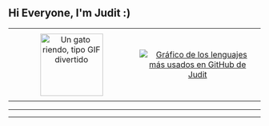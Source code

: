 ## Hi Everyone, I'm Judit :)

<!-- Contenedor con tabla HTML para elementos lado a lado -->
<table style="width:100%; border:none;">
  <tr>
    <!-- Columna para el GIF del Gato -->
    <td style="width:50%; text-align: center; vertical-align: middle; padding: 10px;">
      <img src="https://github.com/user-attachments/assets/71e1e9d9-eae8-43a5-9dc5-b66874181507" alt="Un gato riendo, tipo GIF divertido" width="125" />
    </td>
    <!-- Columna para la Insignia de Most Used Languages -->
    <td style="width:50%; text-align: center; vertical-align: middle; padding: 10px;">
      <a href="https://github.com/juditcanovas">
        <img src="https://github-readme-stats.vercel.app/api/top-langs/?username=juditcanovas&hide=,tex&title_color=ffffff&text_color=c9cacc&icon_color=2bbc8a&bg_color=1d1f21&langs_count=3" alt="Gráfico de los lenguajes más usados en GitHub de Judit" />
      </a>
    </td>
  </tr>
</table>

<!-- Puedes añadir más contenido Markdown aquí abajo para el resto de tu perfil -->

---
---
<!--
**juditcanovas/juditcanovas** is a ✨ _special_ ✨ repository because its `README.md` (this file) appears on your GitHub profile.

Here are some ideas to get you started:

- 🔭 I’m currently working on ...
- 🌱 I’m currently learning ...
- 👯 I’m looking to collaborate on ...
- 🤔 I’m looking for help with ...
- 💬 Ask me about ...
- 📫 How to reach me: ...
- 😄 Pronouns: ...
- ⚡ Fun fact: ...
-->
